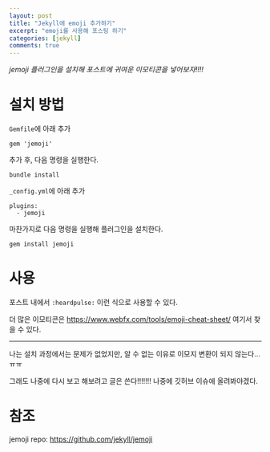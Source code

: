 ```yaml
---
layout: post
title: "Jekyll에 emoji 추가하기"
excerpt: "emoji를 사용해 포스팅 하기"
categories: [jekyll]
comments: true
---
```


*jemoji 플러그인을 설치해 포스트에 귀여운 이모티콘을 넣어보자!!!!*

# 설치 방법
`Gemfile`에 아래 추가
```
gem 'jemoji'
````
추가 후, 다음 명령을 실행한다. 
```
bundle install
```

`_config.yml`에 아래 추가
```
plugins:
  - jemoji
```
마찬가지로 다음 명령을 실행해 플러그인을 설치한다. 
```
gem install jemoji
```



# 사용

포스트 내에서 `:heardpulse:` 이런 식으로 사용할 수 있다.

더 많은 이모티콘은 https://www.webfx.com/tools/emoji-cheat-sheet/ 여기서 찾을 수 있다. 

---

나는 설치 과정에서는 문제가 없었지만,
알 수 없는 이유로 이모지 변환이 되지 않는다...ㅠㅠ

그래도 나중에 다시 보고 해보려고 글은 쓴다!!!!!!!
나중에 깃허브 이슈에 올려봐야겠다. 

# 참조
jemoji repo: <https://github.com/jekyll/jemoji>
